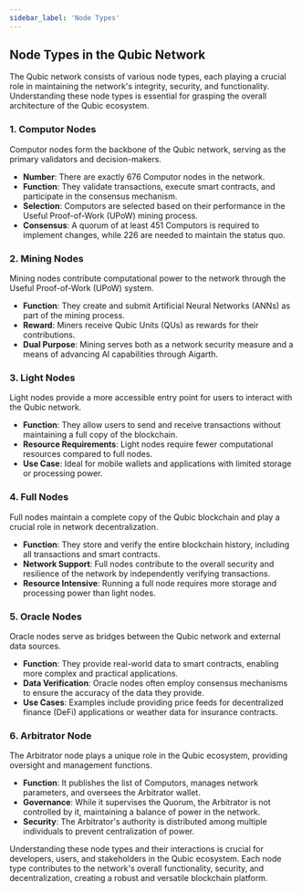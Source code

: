 ```yaml
---
sidebar_label: 'Node Types'
---
```


## Node Types in the Qubic Network

The Qubic network consists of various node types, each playing a crucial role in maintaining the network's integrity, security, and functionality. Understanding these node types is essential for grasping the overall architecture of the Qubic ecosystem.

### 1. Computor Nodes

Computor nodes form the backbone of the Qubic network, serving as the primary validators and decision-makers.

- **Number**: There are exactly 676 Computor nodes in the network.
- **Function**: They validate transactions, execute smart contracts, and participate in the consensus mechanism.
- **Selection**: Computors are selected based on their performance in the Useful Proof-of-Work (UPoW) mining process.
- **Consensus**: A quorum of at least 451 Computors is required to implement changes, while 226 are needed to maintain the status quo.

### 2. Mining Nodes

Mining nodes contribute computational power to the network through the Useful Proof-of-Work (UPoW) system.

- **Function**: They create and submit Artificial Neural Networks (ANNs) as part of the mining process.
- **Reward**: Miners receive Qubic Units (QUs) as rewards for their contributions.
- **Dual Purpose**: Mining serves both as a network security measure and a means of advancing AI capabilities through Aigarth.

### 3. Light Nodes

Light nodes provide a more accessible entry point for users to interact with the Qubic network.

- **Function**: They allow users to send and receive transactions without maintaining a full copy of the blockchain.
- **Resource Requirements**: Light nodes require fewer computational resources compared to full nodes.
- **Use Case**: Ideal for mobile wallets and applications with limited storage or processing power.

### 4. Full Nodes

Full nodes maintain a complete copy of the Qubic blockchain and play a crucial role in network decentralization.

- **Function**: They store and verify the entire blockchain history, including all transactions and smart contracts.
- **Network Support**: Full nodes contribute to the overall security and resilience of the network by independently verifying transactions.
- **Resource Intensive**: Running a full node requires more storage and processing power than light nodes.

### 5. Oracle Nodes

Oracle nodes serve as bridges between the Qubic network and external data sources.

- **Function**: They provide real-world data to smart contracts, enabling more complex and practical applications.
- **Data Verification**: Oracle nodes often employ consensus mechanisms to ensure the accuracy of the data they provide.
- **Use Cases**: Examples include providing price feeds for decentralized finance (DeFi) applications or weather data for insurance contracts.

### 6. Arbitrator Node

The Arbitrator node plays a unique role in the Qubic ecosystem, providing oversight and management functions.

- **Function**: It publishes the list of Computors, manages network parameters, and oversees the Arbitrator wallet.
- **Governance**: While it supervises the Quorum, the Arbitrator is not controlled by it, maintaining a balance of power in the network.
- **Security**: The Arbitrator's authority is distributed among multiple individuals to prevent centralization of power.

Understanding these node types and their interactions is crucial for developers, users, and stakeholders in the Qubic ecosystem. Each node type contributes to the network's overall functionality, security, and decentralization, creating a robust and versatile blockchain platform.